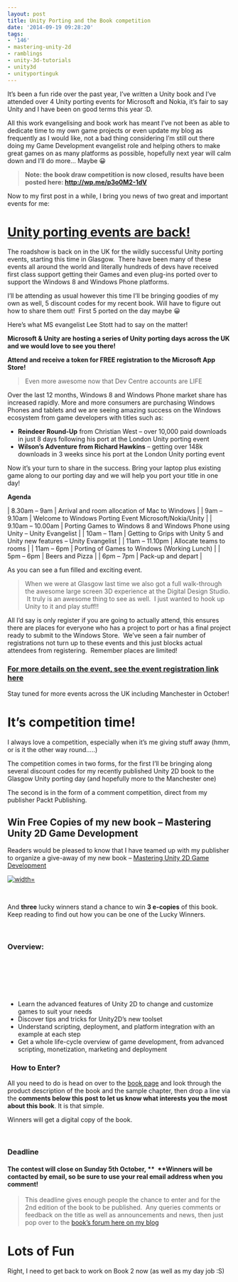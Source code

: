 ```yaml
---
layout: post
title: Unity Porting and the Book competition
date: '2014-09-19 09:28:20'
tags:
- '146'
- mastering-unity-2d
- ramblings
- unity-3d-tutorials
- unity3d
- unityportinguk
---
```


It’s been a fun ride over the past year, I’ve written a Unity book and I’ve attended over 4 Unity porting events for Microsoft and Nokia, it’s fair to say Unity and I have been on good terms this year :D.

All this work evangelising and book work has meant I’ve not been as able to dedicate time to my own game projects or even update my blog as frequently as I would like, not a bad thing considering I’m still out there doing my Game Development evangelist role and helping others to make great games on as many platforms as possible, hopefully next year will calm down and I’ll do more… Maybe 😀

> **Note: the book draw competition is now closed, results have been posted here:&nbsp;http://wp.me/p3o0M2-1dV**

Now to my first post in a while, I bring you news of two great and important events for me:

# [Unity porting events are back!](https://msevents.microsoft.com/CUI/EventDetail.aspx?EventID=1032596026&Culture=en-GB&community=0 "Glasgow Unity Porting lab registration")

The roadshow is back on in the UK for the wildly successful Unity porting events, starting this time in Glasgow. &nbsp;There have been many of these events all around the world and literally hundreds of devs have received first class support getting their Games and even plug-ins ported over to support the Windows 8 and Windows Phone platforms.

I’ll be attending as usual however this time I’ll be bringing goodies of my own as well, 5 discount codes for my recent book. Will have to figure out how to share them out! &nbsp;First 5 ported on the day maybe 😀

Here’s what MS evangelist Lee Stott had to say on the matter!

**Microsoft & Unity are hosting a series of Unity porting days across the UK and we would love to see you there!**

**Attend and receive a token for FREE registration to the Microsoft App Store!**

> Even more awesome now that Dev Centre accounts are LIFE

Over the last 12 months, Windows 8 and Windows Phone market share has increased rapidly. More and more consumers are purchasing Windows Phones and tablets and we are seeing amazing success on the Windows ecosystem from game developers with titles such as:

- **Reindeer Round-Up** from Christian West – over 10,000 paid downloads in just 8 days following his port at the London Unity porting event
- **Wilson’s Adventure from Richard Hawkins** – getting over 148k downloads in 3 weeks since his port at the London Unity porting event

Now it’s your turn to share in the success. Bring your laptop plus existing game along to our porting day and we will help you port your title in one day!

**Agenda**

| 8.30am – 9am | Arrival and room allocation of Mac to Windows |
| 9am – 9.10am | Welcome to Windows Porting Event Microsoft/Nokia/Unity |
| 9.10am – 10.00am | Porting Games to Windows 8 and Windows Phone using Unity – Unity Evangelist |
| 10am – 11am | Getting to Grips with Unity 5 and Unity new features – Unity Evangelist |
| 11am – 11.10pm | Allocate teams to rooms |
| 11am – 6pm | Porting of Games to Windows (Working Lunch) |
| 5pm – 6pm | Beers and Pizza |
| 6pm – 7pm | Pack-up and depart |

As you can see a fun filled and exciting event.

> When we were at Glasgow last time we also got a full walk-through the awesome large screen 3D experience at the&nbsp;Digital Design Studio. &nbsp;It truly is an awesome thing to see as well. &nbsp;I just wanted to hook up Unity to it and play stuff!!

All I’d say is only register if you are going to actually attend, this ensures there are places for everyone who has a project to port or has a final project ready to submit to the Windows Store. &nbsp;We’ve seen a fair number of registrations&nbsp;not turn up to these events and this just blocks actual attendees from registering. &nbsp;Remember places are limited!

### [For more details on the event, see the event registration link here](https://msevents.microsoft.com/CUI/EventDetail.aspx?EventID=1032596026&Culture=en-GB&community=0 "Glasgow Unity Porting lab registration")

Stay tuned for more events across the UK including Manchester in October!

# It’s competition time!

I always love a competition, especially when it’s me giving stuff away (hmm, or is it the other way round…..)

The competition comes in two forms, for the first I’ll be bringing along several discount codes for my recently published Unity 2D book to the Glasgow Unity porting day (and hopefully more to the Manchester one)

The second is in the form of a comment competition, direct from my publisher Packt Publishing.

## **Win Free Copies of my new book – Mastering Unity 2D Game Development**

Readers would be pleased to know that I have teamed up with my publisher to organize a give-away of my new book – [Mastering Unity 2D Game Development](https://www.packtpub.com/game-development/mastering-unity-2d-game-development)

[![ width=](/Images/wordpress/2014/10/FrontCover-234x300.png)](/Images/wordpress/2014/10/FrontCover.png)

&nbsp;

And **three** lucky winners stand a chance to win **3 e-copies** of this book. Keep reading to find out how you can be one of the Lucky Winners.

&nbsp;

### Overview:

&nbsp;

&nbsp;

&nbsp;

- Learn the advanced features of Unity 2D to change and customize games to suit your needs
- Discover tips and tricks for Unity2D’s new toolset
- Understand scripting, deployment, and platform integration with an example at each step
- Get a whole life-cycle overview of game development, from advanced scripting, monetization, marketing and deployment

### &nbsp; **How to Enter?**

All you need to do is head on over to the [book page](https://www.packtpub.com/game-development/mastering-unity-2d-game-development) and look through the product description of the book and the sample chapter, then drop a line via the **comments below this post to let us know what interests you the most about this book**. It is that simple.

Winners will get a digital copy of the book.

&nbsp;

### **Deadline**

#### The contest will close on **Sunday 5th October,&nbsp;**** &nbsp;**Winners will be contacted by email, so be sure to use your real email address when you comment!

> This deadline gives enough people the chance to enter and for the 2nd edition of the book to be published. &nbsp;Any queries comments or feedback on the title as well as announcements and news, then just pop over to the [book’s forum here on my blog](http://bit.ly/MasteringUnity2DForums "Mastering Unity 2D Game Development forums")

# Lots of Fun

Right, I need to get back to work on Book 2 now (as well as my day job :S)

